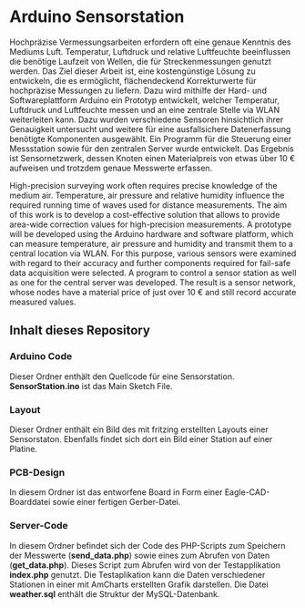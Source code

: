 # Arduino Sensorstation

Hochpräzise Vermessungsarbeiten erfordern oft eine genaue Kenntnis des Mediums Luft. Temperatur, Luftdruck und relative Luftfeuchte beeinflussen die benötige Laufzeit von Wellen, die für Streckenmessungen genutzt werden. Das Ziel dieser Arbeit ist, eine kostengünstige Lösung zu entwickeln, die es ermöglicht, flächendeckend Korrekturwerte für hochpräzise Messungen zu liefern. Dazu wird mithilfe der Hard- und Softwareplattform Arduino ein Prototyp entwickelt, welcher Temperatur, Luftdruck und Luftfeuchte messen und an eine zentrale Stelle via WLAN weiterleiten kann. Dazu wurden verschiedene Sensoren hinsichtlich ihrer Genauigkeit untersucht und weitere für eine ausfallsichere Datenerfassung benötigte Komponenten ausgewählt. Ein Programm für die Steuerung einer Messstation sowie für den zentralen Server wurde entwickelt. Das Ergebnis ist Sensornetzwerk, dessen Knoten einen Materialpreis von etwas über 10 € aufweisen und trotzdem genaue Messwerte erfassen.

High-precision surveying work often requires precise knowledge of the medium air. Temperature, air pressure and relative humidity influence the required running time of waves used for distance measurements. The aim of this work is to develop a cost-effective solution that allows to provide area-wide correction values for high-precision measurements. A prototype will be developed using the Arduino hardware and software platform, which can measure temperature, air pressure and humidity and transmit them to a central location via WLAN. For this purpose, various sensors were examined with regard to their accuracy and further components required for fail-safe data acquisition were selected. A program to control a sensor station as well as one for the central server was developed. The result is a sensor network, whose nodes have a material price of just over 10 € and still record accurate measured values.

## Inhalt dieses Repository

### Arduino Code
Dieser Ordner enthält den Quellcode für eine Sensorstation. **SensorStation.ino** ist das Main Sketch File.

### Layout
Dieser Ordner enthält ein Bild des mit fritzing erstellten Layouts einer Sensorstaton. Ebenfalls findet sich dort ein Bild einer Station auf einer Platine.

### PCB-Design
In diesem Ordner ist das entworfene Board in Form einer Eagle-CAD-Boarddatei sowie einer fertigen Gerber-Datei.

### Server-Code
In diesem Ordner befindet sich der Code des PHP-Scripts zum Speichern der Messwerte (**send_data.php**) sowie eines zum Abrufen von Daten (**get_data.php**). Dieses Script zum Abrufen wird von der Testapplikation **index.php** genutzt. Die Testaplikation kann die Daten verschiedener Stationen in einer mit AmCharts erstellten Grafik darstellen.
Die Datei **weather.sql** enthält die Struktur der MySQL-Datenbank.
